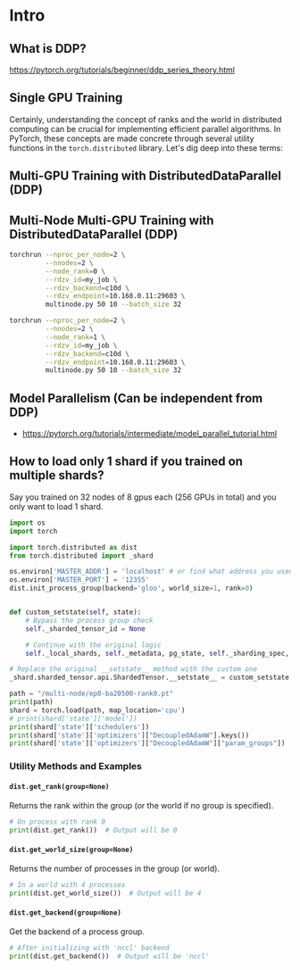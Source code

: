 # Intro

## What is DDP?

<https://pytorch.org/tutorials/beginner/ddp_series_theory.html>

## Single GPU Training

Certainly, understanding the concept of ranks and the world in distributed
computing can be crucial for implementing efficient parallel algorithms. In
PyTorch, these concepts are made concrete through several utility functions in
the `torch.distributed` library. Let's dig deep into these terms:

## Multi-GPU Training with DistributedDataParallel (DDP)

## Multi-Node Multi-GPU Training with DistributedDataParallel (DDP)

```bash
torchrun --nproc_per_node=2 \
         --nnodes=2 \
         --node_rank=0 \
         --rdzv_id=my_job \
         --rdzv_backend=c10d \
         --rdzv_endpoint=10.168.0.11:29603 \
         multinode.py 50 10 --batch_size 32

torchrun --nproc_per_node=2 \
         --nnodes=2 \
         --node_rank=1 \
         --rdzv_id=my_job \
         --rdzv_backend=c10d \
         --rdzv_endpoint=10.168.0.11:29603 \
         multinode.py 50 10 --batch_size 32
```

## Model Parallelism (Can be independent from DDP)

- <https://pytorch.org/tutorials/intermediate/model_parallel_tutorial.html>

## How to load only 1 shard if you trained on multiple shards?

Say you trained on 32 nodes of 8 gpus each (256 GPUs in total) and you only
want to load 1 shard.

```python
import os
import torch

import torch.distributed as dist
from torch.distributed import _shard

os.environ['MASTER_ADDR'] = 'localhost' # or find what address you used
os.environ['MASTER_PORT'] = '12355'
dist.init_process_group(backend='gloo', world_size=1, rank=0)


def custom_setstate(self, state):
    # Bypass the process group check
    self._sharded_tensor_id = None

    # Continue with the original logic
    self._local_shards, self._metadata, pg_state, self._sharding_spec, self._init_rrefs = state

# Replace the original __setstate__ method with the custom one
_shard.sharded_tensor.api.ShardedTensor.__setstate__ = custom_setstate

path = "/multi-node/ep0-ba20500-rank0.pt"
print(path)
shard = torch.load(path, map_location='cpu')
# print(shard['state']['model'])
print(shard['state']['schedulers'])
print(shard['state']['optimizers']["DecoupledAdamW"].keys())
print(shard['state']['optimizers']["DecoupledAdamW"]["param_groups"])
```

### Utility Methods and Examples

#### `dist.get_rank(group=None)`

Returns the rank within the group (or the world if no group is specified).

```python
# On process with rank 0
print(dist.get_rank())  # Output will be 0
```

#### `dist.get_world_size(group=None)`

Returns the number of processes in the group (or world).

```python
# In a world with 4 processes
print(dist.get_world_size())  # Output will be 4
```

#### `dist.get_backend(group=None)`

Get the backend of a process group.

```python
# After initializing with 'nccl' backend
print(dist.get_backend())  # Output will be 'nccl'
```


